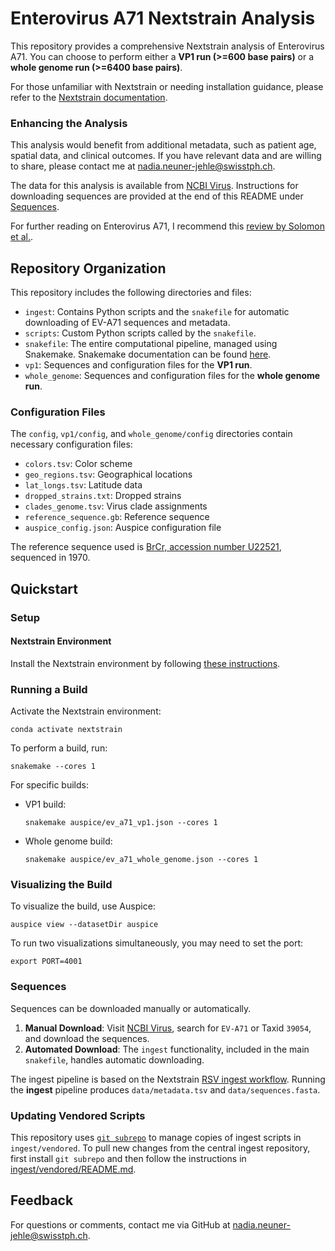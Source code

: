 # Enterovirus A71 Nextstrain Analysis

This repository provides a comprehensive Nextstrain analysis of Enterovirus A71. You can choose to perform either a **VP1 run (>=600 base pairs)** or a **whole genome run (>=6400 base pairs)**.

For those unfamiliar with Nextstrain or needing installation guidance, please refer to the [Nextstrain documentation](https://docs.nextstrain.org/en/latest/).

### Enhancing the Analysis
This analysis would benefit from additional metadata, such as patient age, spatial data, and clinical outcomes. If you have relevant data and are willing to share, please contact me at [nadia.neuner-jehle@swisstph.ch](mailto:nadia.neuner-jehle@swisstph.ch).

The data for this analysis is available from [NCBI Virus](https://www.ncbi.nlm.nih.gov/labs/virus/vssi/#/). Instructions for downloading sequences are provided at the end of this README under [Sequences](#sequences).

For further reading on Enterovirus A71, I recommend this [review by Solomon et al.](https://pubmed.ncbi.nlm.nih.gov/20961813/).

## Repository Organization
This repository includes the following directories and files:

- `ingest`: Contains Python scripts and the `snakefile` for automatic downloading of EV-A71 sequences and metadata.
- `scripts`: Custom Python scripts called by the `snakefile`.
- `snakefile`: The entire computational pipeline, managed using Snakemake. Snakemake documentation can be found [here](https://snakemake.readthedocs.io/en/stable/).
- `vp1`: Sequences and configuration files for the **VP1 run**.
- `whole_genome`: Sequences and configuration files for the **whole genome run**.

### Configuration Files
The `config`, `vp1/config`, and `whole_genome/config` directories contain necessary configuration files:
- `colors.tsv`: Color scheme
- `geo_regions.tsv`: Geographical locations
- `lat_longs.tsv`: Latitude data
- `dropped_strains.txt`: Dropped strains
- `clades_genome.tsv`: Virus clade assignments
- `reference_sequence.gb`: Reference sequence
- `auspice_config.json`: Auspice configuration file

The reference sequence used is [BrCr, accession number U22521](https://www.genome.jp/dbget-bin/www_bget?genbank-vrl:U22521), sequenced in 1970.

## Quickstart

### Setup

#### Nextstrain Environment
Install the Nextstrain environment by following [these instructions](https://docs.nextstrain.org/en/latest/guides/install/local-installation.html).

### Running a Build

Activate the Nextstrain environment:
```
conda activate nextstrain
```

To perform a build, run:
```
snakemake --cores 1
```

For specific builds:
- VP1 build:
    ```
    snakemake auspice/ev_a71_vp1.json --cores 1
    ```
- Whole genome build:
    ```
    snakemake auspice/ev_a71_whole_genome.json --cores 1
    ```

### Visualizing the Build
To visualize the build, use Auspice:
```
auspice view --datasetDir auspice
```
To run two visualizations simultaneously, you may need to set the port:
```
export PORT=4001
```

### Sequences
Sequences can be downloaded manually or automatically.

1. **Manual Download**: Visit [NCBI Virus](https://www.ncbi.nlm.nih.gov/labs/virus/vssi/#/), search for `EV-A71` or Taxid `39054`, and download the sequences.
2. **Automated Download**: The `ingest` functionality, included in the main `snakefile`, handles automatic downloading.

The ingest pipeline is based on the Nextstrain [RSV ingest workflow](https://github.com/nextstrain/rsv.git). Running the **ingest** pipeline produces `data/metadata.tsv` and `data/sequences.fasta`.

### Updating Vendored Scripts
This repository uses [`git subrepo`](https://github.com/ingydotnet/git-subrepo) to manage copies of ingest scripts in `ingest/vendored`. To pull new changes from the central ingest repository, first install `git subrepo` and then follow the instructions in [ingest/vendored/README.md](./ingest/vendored/README.md#vendoring).

## Feedback
For questions or comments, contact me via GitHub at [nadia.neuner-jehle@swisstph.ch](mailto:nadia.neuner-jehle@swisstph.ch).